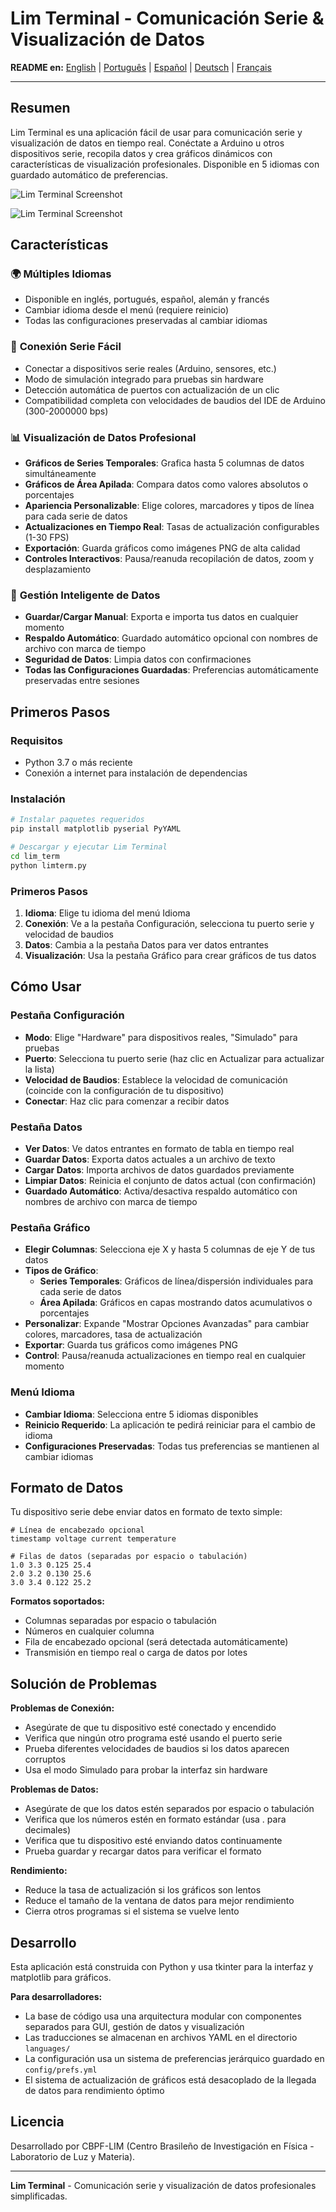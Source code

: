 # Lim Terminal - Comunicación Serie & Visualización de Datos

**README en:** [English](../README.md) | [Português](README_pt-br.md) | [Español](README_es.md) | [Deutsch](README_de.md) | [Français](README_fr.md)

---

## Resumen

Lim Terminal es una aplicación fácil de usar para comunicación serie y visualización de datos en tiempo real. Conéctate a Arduino u otros dispositivos serie, recopila datos y crea gráficos dinámicos con características de visualización profesionales. Disponible en 5 idiomas con guardado automático de preferencias.

![Lim Terminal Screenshot](shot.png)

![Lim Terminal Screenshot](shot_stacked.png)

## Características

### 🌍 **Múltiples Idiomas**
- Disponible en inglés, portugués, español, alemán y francés
- Cambiar idioma desde el menú (requiere reinicio)
- Todas las configuraciones preservadas al cambiar idiomas

### 📡 **Conexión Serie Fácil**
- Conectar a dispositivos serie reales (Arduino, sensores, etc.)
- Modo de simulación integrado para pruebas sin hardware
- Detección automática de puertos con actualización de un clic
- Compatibilidad completa con velocidades de baudios del IDE de Arduino (300-2000000 bps)

### 📊 **Visualización de Datos Profesional**
- **Gráficos de Series Temporales**: Grafica hasta 5 columnas de datos simultáneamente
- **Gráficos de Área Apilada**: Compara datos como valores absolutos o porcentajes
- **Apariencia Personalizable**: Elige colores, marcadores y tipos de línea para cada serie de datos
- **Actualizaciones en Tiempo Real**: Tasas de actualización configurables (1-30 FPS)
- **Exportación**: Guarda gráficos como imágenes PNG de alta calidad
- **Controles Interactivos**: Pausa/reanuda recopilación de datos, zoom y desplazamiento

### 💾 **Gestión Inteligente de Datos**
- **Guardar/Cargar Manual**: Exporta e importa tus datos en cualquier momento
- **Respaldo Automático**: Guardado automático opcional con nombres de archivo con marca de tiempo
- **Seguridad de Datos**: Limpia datos con confirmaciones
- **Todas las Configuraciones Guardadas**: Preferencias automáticamente preservadas entre sesiones

## Primeros Pasos

### Requisitos
- Python 3.7 o más reciente
- Conexión a internet para instalación de dependencias

### Instalación
```bash
# Instalar paquetes requeridos
pip install matplotlib pyserial PyYAML

# Descargar y ejecutar Lim Terminal
cd lim_term
python limterm.py
```

### Primeros Pasos
1. **Idioma**: Elige tu idioma del menú Idioma
2. **Conexión**: Ve a la pestaña Configuración, selecciona tu puerto serie y velocidad de baudios
3. **Datos**: Cambia a la pestaña Datos para ver datos entrantes
4. **Visualización**: Usa la pestaña Gráfico para crear gráficos de tus datos

## Cómo Usar

### Pestaña Configuración
- **Modo**: Elige "Hardware" para dispositivos reales, "Simulado" para pruebas
- **Puerto**: Selecciona tu puerto serie (haz clic en Actualizar para actualizar la lista)
- **Velocidad de Baudios**: Establece la velocidad de comunicación (coincide con la configuración de tu dispositivo)
- **Conectar**: Haz clic para comenzar a recibir datos

### Pestaña Datos
- **Ver Datos**: Ve datos entrantes en formato de tabla en tiempo real
- **Guardar Datos**: Exporta datos actuales a un archivo de texto
- **Cargar Datos**: Importa archivos de datos guardados previamente
- **Limpiar Datos**: Reinicia el conjunto de datos actual (con confirmación)
- **Guardado Automático**: Activa/desactiva respaldo automático con nombres de archivo con marca de tiempo

### Pestaña Gráfico
- **Elegir Columnas**: Selecciona eje X y hasta 5 columnas de eje Y de tus datos
- **Tipos de Gráfico**:
  - **Series Temporales**: Gráficos de línea/dispersión individuales para cada serie de datos
  - **Área Apilada**: Gráficos en capas mostrando datos acumulativos o porcentajes
- **Personalizar**: Expande "Mostrar Opciones Avanzadas" para cambiar colores, marcadores, tasa de actualización
- **Exportar**: Guarda tus gráficos como imágenes PNG
- **Control**: Pausa/reanuda actualizaciones en tiempo real en cualquier momento

### Menú Idioma
- **Cambiar Idioma**: Selecciona entre 5 idiomas disponibles
- **Reinicio Requerido**: La aplicación te pedirá reiniciar para el cambio de idioma
- **Configuraciones Preservadas**: Todas tus preferencias se mantienen al cambiar idiomas

## Formato de Datos

Tu dispositivo serie debe enviar datos en formato de texto simple:

```
# Línea de encabezado opcional
timestamp voltage current temperature

# Filas de datos (separadas por espacio o tabulación)
1.0 3.3 0.125 25.4
2.0 3.2 0.130 25.6
3.0 3.4 0.122 25.2
```

**Formatos soportados:**
- Columnas separadas por espacio o tabulación
- Números en cualquier columna
- Fila de encabezado opcional (será detectada automáticamente)
- Transmisión en tiempo real o carga de datos por lotes

## Solución de Problemas

**Problemas de Conexión:**
- Asegúrate de que tu dispositivo esté conectado y encendido
- Verifica que ningún otro programa esté usando el puerto serie
- Prueba diferentes velocidades de baudios si los datos aparecen corruptos
- Usa el modo Simulado para probar la interfaz sin hardware

**Problemas de Datos:**
- Asegúrate de que los datos estén separados por espacio o tabulación
- Verifica que los números estén en formato estándar (usa . para decimales)
- Verifica que tu dispositivo esté enviando datos continuamente
- Prueba guardar y recargar datos para verificar el formato

**Rendimiento:**
- Reduce la tasa de actualización si los gráficos son lentos
- Reduce el tamaño de la ventana de datos para mejor rendimiento
- Cierra otros programas si el sistema se vuelve lento

## Desarrollo

Esta aplicación está construida con Python y usa tkinter para la interfaz y matplotlib para gráficos.

**Para desarrolladores:**
- La base de código usa una arquitectura modular con componentes separados para GUI, gestión de datos y visualización
- Las traducciones se almacenan en archivos YAML en el directorio `languages/`
- La configuración usa un sistema de preferencias jerárquico guardado en `config/prefs.yml`
- El sistema de actualización de gráficos está desacoplado de la llegada de datos para rendimiento óptimo

## Licencia

Desarrollado por CBPF-LIM (Centro Brasileño de Investigación en Física - Laboratorio de Luz y Materia).

---

**Lim Terminal** - Comunicación serie y visualización de datos profesionales simplificadas.
